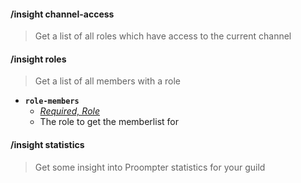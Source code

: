 #### /insight channel-access
> Get a list of all roles which have access to the current channel

#### /insight roles
> Get a list of all members with a role
- **`role-members`**
  - *[Required, Role](../reference/Slash%20Commands####Role)*
  - The role to get the memberlist for

#### /insight statistics
> Get some insight into Proompter statistics for your guild
